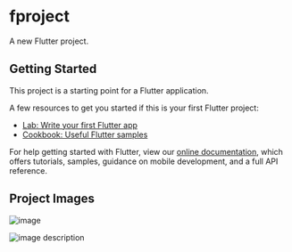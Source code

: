 # fproject

A new Flutter project.

## Getting Started

This project is a starting point for a Flutter application.

A few resources to get you started if this is your first Flutter project:

- [Lab: Write your first Flutter app](https://flutter.dev/docs/get-started/codelab)
- [Cookbook: Useful Flutter samples](https://flutter.dev/docs/cookbook)

For help getting started with Flutter, view our
[online documentation](https://flutter.dev/docs), which offers tutorials,
samples, guidance on mobile development, and a full API reference.

## Project Images

![image](https://drive.google.com/file/d/1k85X941P33_lfqS_cGQIaPtNgpDIY5yJ/view?usp=sharing)

![image description](https://drive.google.com/file/d/1k85X941P33_lfqS_cGQIaPtNgpDIY5yJ/view?usp=sharing)
